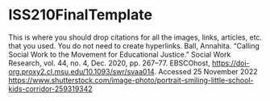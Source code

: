 # ISS210FinalTemplate
This is where you should drop citations for all the images, links, articles, etc. that you used. You do not need to create hyperlinks.
Ball, Annahita. “Calling Social Work to the Movement for Educational Justice.” Social Work Research, vol. 44, no. 4, Dec. 2020, pp. 267–77. EBSCOhost, https://doi-org.proxy2.cl.msu.edu/10.1093/swr/svaa014. Accessed 25 November 2022
https://www.shutterstock.com/image-photo/portrait-smiling-little-school-kids-corridor-259319342
